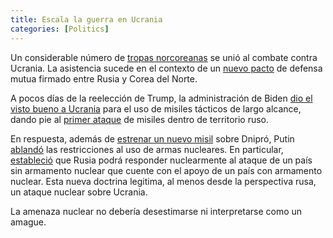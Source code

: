```yaml
---
title: Escala la guerra en Ucrania
categories: [Politics]
---
```


Un considerable número de [tropas norcoreanas](https://www.aljazeera.com/news/2024/11/13/what-do-we-know-about-the-north-korean-troops-joining-russias-war)
se unió al combate contra Ucrania. La asistencia sucede en el contexto 
de un [nuevo pacto](https://www.aljazeera.com/news/2024/11/12/north-korea-ratifies-landmark-mutual-defence-treaty-with-russia) de defensa mutua firmado entre Rusia y Corea del Norte.

A pocos días de la reelección de Trump, la administración de Biden 
[dio el visto bueno a Ucrania](https://www.aljazeera.com/news/2024/11/20/biden-has-pivoted-to-allow-ukraine-to-use-us-missiles-in-russia-why-now)
para el uso de misiles tácticos de largo alcance, dando pie al 
[primer ataque](https://www.bbc.com/news/articles/c0mzjm7knw7o) de misiles dentro 
de territorio ruso.

En respuesta, además de [estrenar un nuevo misil](https://www.bbc.com/news/articles/cy4n9vgwnnyo) 
sobre Dnipró, Putin [ablandó](https://www.aljazeera.com/program/newsfeed/2024/11/19/could-russias-loosened-nuclear-doctrine-lead-to-a-test-detonation) las restricciones al uso 
de armas nucleares. En particular, [estableció](https://www.icanw.org/new_russian_doctrine_increases_possible_nuclear_weapons_use_scenarios) que Rusia 
podrá responder nuclearmente al ataque de un país sin armamento nuclear 
que cuente con el apoyo de un país con armamento nuclear. 
Esta nueva doctrina legitima, al menos desde la perspectiva
rusa, un ataque nuclear sobre Ucrania.

La amenaza nuclear no debería desestimarse ni interpretarse 
como un amague.



